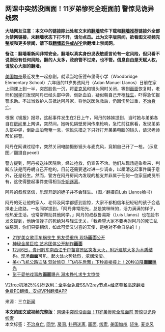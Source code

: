  <h2>网课中突然没画面！11岁弟惨死全班面前 警惊见诡异线索</h2> <p class="notice"><b>大陆网友注意：本文中的链接除此处和文末的<a href="https://github.com/bannedbook/fanqiang" >翻墙</a>软件下载和<a href="https://github.com/killgcd/justmysocks/blob/master/README.md">翻墙推荐</a>链接外全部为禁网链接，未翻墙状态下打不开，请勿点击。此为文字版禁闻，欲看图文视频完整版和更多禁闻，请下载<a href="https://github.com/bannedbook/fanqiang">翻墙软件或APP</a>后翻墙上禁闻网。</p><p>备注：翻墙看新闻非常安全，翻墙以真实身份发表敏感言论有一定风险，但只看不说则没有任何风险，翻的人太多，政府管不过来，也不管。信息自由是天赋人权，请放心大胆的翻墙。</b></p>  <div class="entry"> <p><a href="https://www.bannedbook.org/bnews/tag/%E7%BE%8E%E5%9B%BD%E5%8A%A0%E5%B7%9E/" class="st_tag internal_tag" rel="tag" title="标签 美国加州 下的日志">美国加州</a>最近发生一起悲剧，就读当地伍德布里奇小学（Woodbridge Elementary School）六年级的11岁男孩阿丹（Adan Manuel Llanos）日前在家上网课上到一半，突然脸色一沉，将<a href="https://www.bannedbook.org/bnews/tag/%E9%BA%A6%E5%85%8B%E9%A3%8E/" class="st_tag internal_tag" rel="tag" title="标签 麦克风 下的日志">麦克风</a>和镜头同时关闭，等到<a href="https://www.bannedbook.org/bnews/tag/%E7%94%BB%E9%9D%A2/" class="st_tag internal_tag" rel="tag" title="标签 画面 下的日志">画面</a>恢复时，老师和<a href="https://www.bannedbook.org/bnews/tag/%e5%90%8c%e5%ad%a6/" class="st_tag internal_tag" rel="tag" title="标签 同学 下的日志">同学</a>们发现阿丹已经头部中弹、倒卧血泊，疑似朝自己开枪<a href="https://www.bannedbook.org/bnews/tag/%E8%BD%BB%E7%94%9F/" class="st_tag internal_tag" rel="tag" title="标签 轻生 下的日志">轻生</a>，吓得急忙报警求助。不过当救护人员抵达阿丹家，将他送医急救后，仍因伤势过重，<a href="https://www.bannedbook.org/bnews/tag/%E4%B8%8D%E6%B2%BB%E8%BA%AB%E4%BA%A1/" class="st_tag internal_tag" rel="tag" title="标签 不治身亡 下的日志">不治身亡</a>。</p> <p>根据《镜报》报导，这起事件发生在2日上午，阿丹的姊姊提到，当时她与弟弟各自在<a href="https://www.bannedbook.org/bnews/tag/%E6%88%BF%E9%97%B4/" class="st_tag internal_tag" rel="tag" title="标签 房间 下的日志">房间</a>里上网课，突然间，她听见隔壁房间传来枪响，急忙前往察看，发现弟弟头部中弹，倒卧血泊奄奄一息，惊慌失措之下只好打开弟弟电脑的镜头，请求老师帮忙报警。</p>  <p>阿丹在网课过程中，突然关闭电脑摄影镜头与麦克风，竟朝自己开了一枪。（示意图／翻摄自pexel）</p> <p>警方提到，阿丹被送往医院后，经过抢救，仍宣告不治。他们从现场迹象看来，判断应该是阿丹朝自己开枪的，目前还需要透过进一步调查，以厘清这起事件属于意外，还是轻生。然而，警方在阿丹房间内发现的枪支并非属于任何一位家庭成员所有，这使得整起事件变得相当<a href="https://www.bannedbook.org/bnews/tag/%E6%89%91%E6%9C%94%E8%BF%B7%E7%A6%BB/" class="st_tag internal_tag" rel="tag" title="标签 扑朔迷离 下的日志">扑朔迷离</a>。</p>  <p>阿丹的叔叔坚信，乐观开朗的姪子并不会轻生。（图／翻摄自Luis Llanos脸书）</p> <p>阿丹的死让他的家人、老师及同学都感到震惊，大家不都相信年纪轻轻的孩子会选择走上绝路，一名同学提到，「阿丹非常阳光，总是笑咪咪的，活力满满的样子，他热爱生活，也常常帮助其他同学。」阿丹的叔叔鲁易斯（Luis Llanos）也在脸书发文提到，他确信姪子的死绝对与轻生无关，「我希望大家不要再对阿丹的死亡乱做臆测，你们只要相信，如此可爱又讨喜的天使，是绝对不会自杀的！」</p>  <ul class='op-related-articles' title='相关阅读'> <li><a href='https://www.bannedbook.org/bnews/yule/20201208/1443881.html' target='_blank'>21岁美女歌手车祸丧生 男友受重伤 现场<b>画面</b>公开</a></li> <li><a href='https://www.bannedbook.org/bnews/lifebaike/20201208/1443878.html' target='_blank'>神秘金属巨柱 艺术团体公开制作<b>画面</b></a></li> <li><a href='https://www.bannedbook.org/bnews/bannedvideo/20201207/1443517.html' target='_blank'>12月6日，贵州黔东南西江千户苗寨景区突发大火，附近建筑大多为木质结构。现场<b>画面</b>可见，起火处火势猛烈，浓烟滚滚。</a></li> <li><a href='https://www.bannedbook.org/bnews/cnnews/20201205/1442533.html' target='_blank'>美小飞机公路迫降 驾驶惊见「飞机在后面」下秒直接撞上！20秒迫降<b>画面</b>曝光</a></li> <li><a href='https://www.bannedbook.org/bnews/yule/20201205/1442210.html' target='_blank'>彭于晏拍戏事故<b>画面</b>曝光 溺水挣扎求生太惊悚</a></li> </ul> <p class="texttj"> <a href="https://github.com/bannedbook/fanqiang/wiki/V2ray%E6%9C%BA%E5%9C%BA" target="_blank">V2free机场25%引荐返利：全平台免费SS/V2ray节点+经济套餐高速翻墙</a><br/> <a href="https://github.com/bannedbook/fanqiang/wiki/%E7%A6%81%E9%97%BB%E7%BD%91%E5%AE%89%E5%8D%93%E7%BF%BB%E5%A2%99%E6%96%B0%E9%97%BBAPP" target="_blank">免费PC翻墙、安卓VPN翻墙APP</a></p><p> 来源：三立<span class='wp_keywordlink_affiliate'><a href="https://www.bannedbook.org/" title="新闻">新闻</a></span> </p><a name='sharetosocial'></a>       <div><b>本文的图文或视频完整版</b>：<a href='https://www.bannedbook.org/bnews/cnnews/20201209/1444337.html'>网课中突然没画面！11岁弟惨死全班面前 警惊见诡异线索</a></div>  </div><!--END ENTRY--> <div class="postfooter"> <div>本文标签：<a href="https://www.bannedbook.org/bnews/tag/%E4%B8%8D%E6%B2%BB%E8%BA%AB%E4%BA%A1/" rel="tag">不治身亡</a>, <a href="https://www.bannedbook.org/bnews/tag/%e5%90%8c%e5%ad%a6/" rel="tag">同学</a>, <a href="https://www.bannedbook.org/bnews/tag/%E6%88%BF%E9%97%B4/" rel="tag">房间</a>, <a href="https://www.bannedbook.org/bnews/tag/%E6%89%91%E6%9C%94%E8%BF%B7%E7%A6%BB/" rel="tag">扑朔迷离</a>, <a href="https://www.bannedbook.org/bnews/tag/%E7%94%BB%E9%9D%A2/" rel="tag">画面</a>, <a href="https://www.bannedbook.org/bnews/tag/%E7%BA%BF%E7%B4%A2/" rel="tag">线索</a>, <a href="https://www.bannedbook.org/bnews/tag/%E7%BE%8E%E5%9B%BD%E5%8A%A0%E5%B7%9E/" rel="tag">美国加州</a>, <a href="https://www.bannedbook.org/bnews/tag/%E8%BD%BB%E7%94%9F/" rel="tag">轻生</a>, <a href="https://www.bannedbook.org/bnews/tag/%E9%BA%A6%E5%85%8B%E9%A3%8E/" rel="tag">麦克风</a></div>  </div><!--END POSTFOOTER--> 
